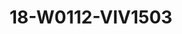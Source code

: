 ---
title: 18-W0112-VIV1503
image: /v1543919832/viterbo/18-W0112-VIV1503.jpg
brand: vivie
layout: vestito
---